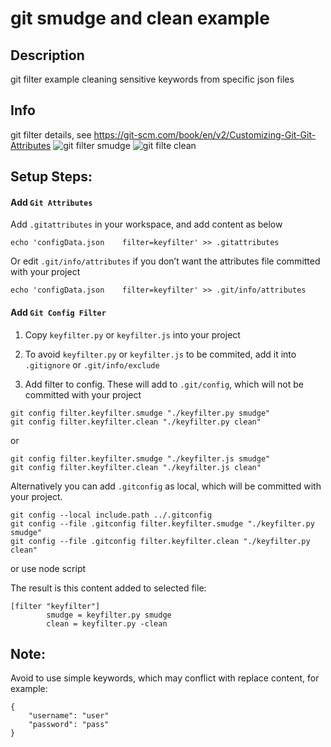 # git smudge and clean example

## Description
git filter example cleaning sensitive keywords from specific json files

## Info
git filter details, see https://git-scm.com/book/en/v2/Customizing-Git-Git-Attributes
![git filter smudge](https://git-scm.com/book/en/v2/images/smudge.png)
![git filte clean](https://git-scm.com/book/en/v2/images/clean.png)

## Setup Steps:

#### Add `Git Attributes`
Add `.gitattributes` in your workspace, and add content as below
```
echo 'configData.json    filter=keyfilter' >> .gitattributes
```

Or edit `.git/info/attributes` if you don’t want the attributes file committed with your project
```
echo 'configData.json    filter=keyfilter' >> .git/info/attributes
```

#### Add `Git Config Filter`
1. Copy `keyfilter.py` or `keyfilter.js` into your project
2. To avoid `keyfilter.py` or `keyfilter.js` to be commited, add it into `.gitignore` or `.git/info/exclude`

3. Add filter to config. These will add to `.git/config`, which will not be committed with your project
```
git config filter.keyfilter.smudge "./keyfilter.py smudge"
git config filter.keyfilter.clean "./keyfilter.py clean"
```

or

```
git config filter.keyfilter.smudge "./keyfilter.js smudge"
git config filter.keyfilter.clean "./keyfilter.js clean"
```

Alternatively you can add `.gitconfig` as local, which will be committed with your project.
```
git config --local include.path ../.gitconfig
git config --file .gitconfig filter.keyfilter.smudge "./keyfilter.py smudge"
git config --file .gitconfig filter.keyfilter.clean "./keyfilter.py clean"
```

or use node script

The result is this content added to selected file:
```
[filter "keyfilter"]
        smudge = keyfilter.py smudge
        clean = keyfilter.py -clean
```

## Note:
Avoid to use simple keywords, which may conflict with replace content, for example:
```
{
    "username": "user"
    "password": "pass"
}
```
